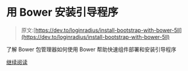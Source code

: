 # 用 Bower 安装引导程序

> 原文:[https://dev.to/loginradius/install-bootstrap-with-bower-5ll](https://dev.to/loginradius/install-bootstrap-with-bower-5ll)

了解 Bower 包管理器如何使用 Bower 帮助快速组件部署和安装引导程序

[继续阅读](https://www.loginradius.com/engineering/blog/how-to-use-bower-to-install-bootstrap/)